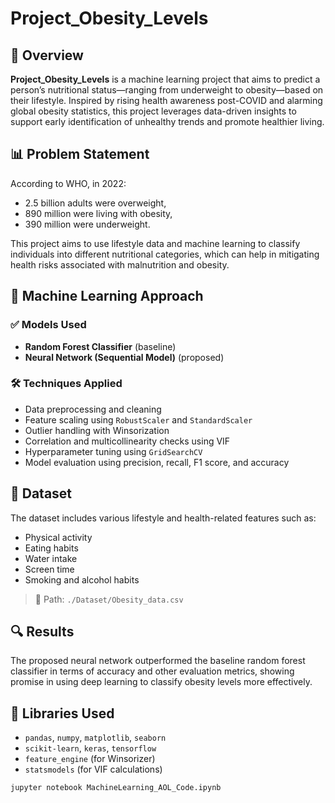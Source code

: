 # Project_Obesity_Levels

## 📌 Overview
**Project_Obesity_Levels** is a machine learning project that aims to predict a person’s nutritional status—ranging from underweight to obesity—based on their lifestyle. Inspired by rising health awareness post-COVID and alarming global obesity statistics, this project leverages data-driven insights to support early identification of unhealthy trends and promote healthier living.

## 📊 Problem Statement
According to WHO, in 2022:
- 2.5 billion adults were overweight,
- 890 million were living with obesity,
- 390 million were underweight.

This project aims to use lifestyle data and machine learning to classify individuals into different nutritional categories, which can help in mitigating health risks associated with malnutrition and obesity.

## 🧠 Machine Learning Approach

### ✅ Models Used
- **Random Forest Classifier** (baseline)
- **Neural Network (Sequential Model)** (proposed)

### 🛠️ Techniques Applied
- Data preprocessing and cleaning
- Feature scaling using `RobustScaler` and `StandardScaler`
- Outlier handling with Winsorization
- Correlation and multicollinearity checks using VIF
- Hyperparameter tuning using `GridSearchCV`
- Model evaluation using precision, recall, F1 score, and accuracy

## 🧪 Dataset
The dataset includes various lifestyle and health-related features such as:
- Physical activity
- Eating habits
- Water intake
- Screen time
- Smoking and alcohol habits

> 📁 Path: `./Dataset/Obesity_data.csv`

## 🔍 Results
The proposed neural network outperformed the baseline random forest classifier in terms of accuracy and other evaluation metrics, showing promise in using deep learning to classify obesity levels more effectively.

## 🧰 Libraries Used
- `pandas`, `numpy`, `matplotlib`, `seaborn`
- `scikit-learn`, `keras`, `tensorflow`
- `feature_engine` (for Winsorizer)
- `statsmodels` (for VIF calculations)

```bash
jupyter notebook MachineLearning_AOL_Code.ipynb
